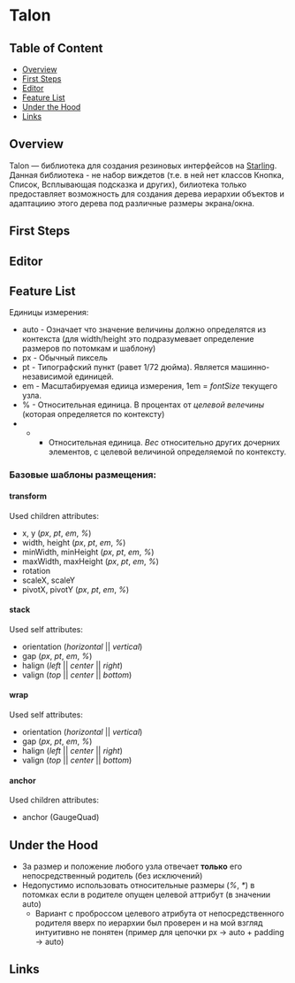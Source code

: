 # Talon
## Table of Content
- <a href = "#overview">Overview</a>
- <a href = "#first-steps">First Steps</a>
- <a href = "#editor">Editor</a>
- <a href = "#feature-list">Feature List</a>
- <a href = "#under-the-hood">Under the Hood</a>
- <a href = "#links">Links</a>

## Overview
Talon — библиотека для создания резиновых интерфейсов на <a href="http://gamua.com/starling/">Starling</a>. Данная библиотека - не набор виждетов (т.е. в ней нет классов Кнопка, Список, Всплывающая подсказка и других), билиотека только предоставляет возможность для создания дерева иерархии объектов и адаптациию этого дерева под различные размеры экрана/окна.

## First Steps
## Editor
## Feature List
Единицы измерения:
- auto - Означает что значение величины должно определятся из контекста (для width/height это подразумевает определение размеров по потомкам и шаблону)
- px - Обычный пиксель
- pt - Типографский пункт (равет 1/72 дюйма). Является машинно-независимой единицей.
- em - Масштабируемая едиица измерения, 1em = *fontSize* текущего узла.
- % - Относительная единица. В процентах от *целевой велечины* (которая определяется по контексту)
- * - Относительная единица. *Вес* относительно других дочерних элементов, c целевой величиной определяемой по контексту.

### Базовые шаблоны размещения:
#### transform
Used children attributes:	
- x, y (*px*, *pt*, *em*, *%*)
- width, height (*px*, *pt*, *em*, *%*)
- minWidth, minHeight (*px*, *pt*, *em*, *%*)
- maxWidth, maxHeight (*px*, *pt*, *em*, *%*)
- rotation
- scaleX, scaleY
- pivotX, pivotY (*px*, *pt*, *em*, *%*)

#### stack
Used self attributes:
- orientation (*horizontal* || *vertical*)
- gap (*px*, *pt*, *em*, *%*)
- halign (*left* || *center* || *right*)
- valign (*top* || *center* || *bottom*)

#### wrap
Used self attributes:
- orientation (*horizontal* || *vertical*)
- gap (*px*, *pt*, *em*, *%*)
- halign (*left* || *center* || *right*)
- valign (*top* || *center* || *bottom*)

#### anchor
Used children attributes:	
- anchor (GaugeQuad)

## Under the Hood

- За размер и положение любого узла отвечает **только** его непосредственный родитель (без исключений)
- Недопустимо использовать относительные размеры (*%*, *\**) в потомках если в родителе опущен целевой аттрибут (в значении auto)
    - Вариант с проброссом целевого атрибута от непосредственного родителя вверх по иерархии был проверен и на мой взгляд интуитивно не понятен (пример для цепочки px -> auto + padding -> auto)

## Links